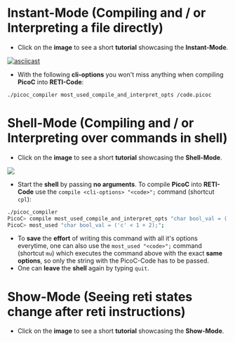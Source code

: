 # Instant-Mode (Compiling and / or Interpreting a file directly)

- Click on the **image** to see a short **tutorial** showcasing the **Instant-Mode**.

[![asciicast](https://asciinema.org/a/526584.svg)](https://asciinema.org/a/526584)

- With the following **cli-options** you won't miss anything when compiling **PicoC** into **RETI-Code**:

```bash
./picoc_compiler most_used_compile_and_interpret_opts /code.picoc
```

# Shell-Mode (Compiling and / or Interpreting over commands in shell)

- Click on the **image** to see a short **tutorial** showcasing the **Shell-Mode**.

<a href="https://asciinema.org/a/524088" target="_blank"><img src="https://asciinema.org/a/524088.svg" /></a>

- Start the **shell** by passing **no arguments**. To compile **PicoC** into **RETI-Code** use the `compile <cli-options> "<code>";` command (shortcut `cpl`):
```bash
./picoc_compiler
PicoC> compile most_used_compile_and_interpret_opts "char bool_val = ('c' < 1 + 2);";
PicoC> most_used "char bool_val = ('c' < 1 + 2);";
```
- To **save** the **effort** of writing this command with all it's options everytime, one can also use the `most_used "<code>";` command (shortcut `mu`) which executes the command above with the exact **same options**, so only the string with the PicoC-Code has to be passed.
- One can **leave** the **shell** again by typing `quit`.

# Show-Mode (Seeing reti states change after reti instructions)

- Click on the **image** to see a short **tutorial** showcasing the **Show-Mode**.
